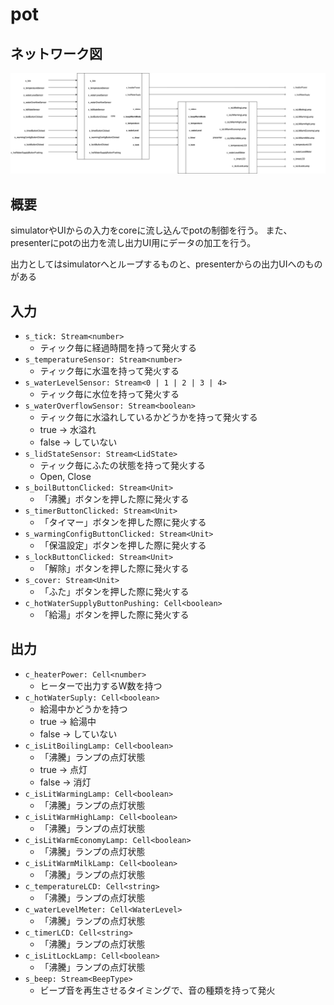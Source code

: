 # pot

## ネットワーク図

![potのネットワーク図](../images/pot.png)

## 概要

simulatorやUIからの入力をcoreに流し込んでpotの制御を行う。
また、presenterにpotの出力を流し出力UI用にデータの加工を行う。

出力としてはsimulatorへとループするものと、presenterからの出力UIへのものがある

## 入力

- `s_tick: Stream<number>`
  - ティック毎に経過時間を持って発火する
- `s_temperatureSensor: Stream<number>`
  - ティック毎に水温を持って発火する
- `s_waterLevelSensor: Stream<0 | 1 | 2 | 3 | 4>`
  - ティック毎に水位を持って発火する
- `s_waterOverflowSensor: Stream<boolean>`
  - ティック毎に水溢れしているかどうかを持って発火する
  - true -> 水溢れ
  - false -> していない
- `s_lidStateSensor: Stream<LidState>`
  - ティック毎にふたの状態を持って発火する
  - Open, Close
- `s_boilButtonClicked: Stream<Unit>`
  - 「沸騰」ボタンを押した際に発火する
- `s_timerButtonClicked: Stream<Unit>`
  - 「タイマー」ボタンを押した際に発火する
- `s_warmingConfigButtonClicked: Stream<Unit>`
  - 「保温設定」ボタンを押した際に発火する
- `s_lockButtonClicked: Stream<Unit>`
  - 「解除」ボタンを押した際に発火する
- `s_cover: Stream<Unit>`
  - 「ふた」ボタンを押した際に発火する
- `c_hotWaterSupplyButtonPushing: Cell<boolean>`
  - 「給湯」ボタンを押した際に発火する

## 出力

- `c_heaterPower: Cell<number>`
  - ヒーターで出力するW数を持つ
- `c_hotWaterSuply: Cell<boolean>`
  - 給湯中かどうかを持つ
  - true -> 給湯中
  - false -> していない
- `c_isLitBoilingLamp: Cell<boolean>`
  - 「沸騰」ランプの点灯状態
  - true -> 点灯
  - false -> 消灯
- `c_isLitWarmingLamp: Cell<boolean>`
  - 「沸騰」ランプの点灯状態
- `c_isLitWarmHighLamp: Cell<boolean>`
  - 「沸騰」ランプの点灯状態
- `c_isLitWarmEconomyLamp: Cell<boolean>`
  - 「沸騰」ランプの点灯状態
- `c_isLitWarmMilkLamp: Cell<boolean>`
  - 「沸騰」ランプの点灯状態
- `c_temperatureLCD: Cell<string>`
  - 「沸騰」ランプの点灯状態
- `c_waterLevelMeter: Cell<WaterLevel>`
  - 「沸騰」ランプの点灯状態
- `c_timerLCD: Cell<string>`
  - 「沸騰」ランプの点灯状態
- `c_isLitLockLamp: Cell<boolean>`
  - 「沸騰」ランプの点灯状態
- `s_beep: Stream<BeepType>`
  - ビープ音を再生させるタイミングで、音の種類を持って発火